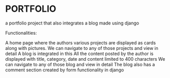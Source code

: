 # PORTFOLIO
a portfolio project that also integrates a blog made using django

Functionalities:

A home page where the authors various projects are displayed as cards along with pictures.
We can navigate to any of those projects and view in detail
A blog is integrated in this
All the content posted by the author is displayed with title, category, date and content limited to 400 characters
We can navigate to any of those blog and view in detail
The blog also has a comment section created by form functionality in django

